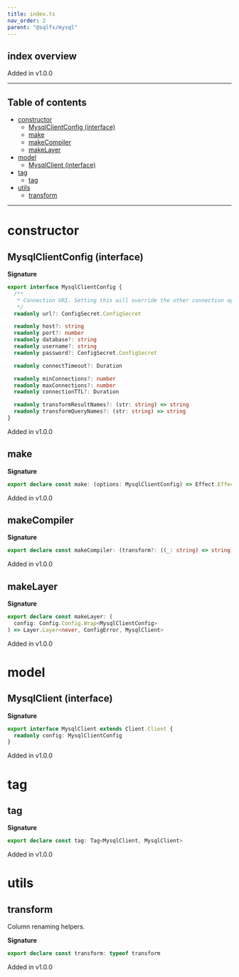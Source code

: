 ```yaml
---
title: index.ts
nav_order: 2
parent: "@sqlfx/mysql"
---
```


## index overview

Added in v1.0.0

---

<h2 class="text-delta">Table of contents</h2>

- [constructor](#constructor)
  - [MysqlClientConfig (interface)](#mysqlclientconfig-interface)
  - [make](#make)
  - [makeCompiler](#makecompiler)
  - [makeLayer](#makelayer)
- [model](#model)
  - [MysqlClient (interface)](#mysqlclient-interface)
- [tag](#tag)
  - [tag](#tag-1)
- [utils](#utils)
  - [transform](#transform)

---

# constructor

## MysqlClientConfig (interface)

**Signature**

```ts
export interface MysqlClientConfig {
  /**
   * Connection URI. Setting this will override the other connection options
   */
  readonly url?: ConfigSecret.ConfigSecret

  readonly host?: string
  readonly port?: number
  readonly database?: string
  readonly username?: string
  readonly password?: ConfigSecret.ConfigSecret

  readonly connectTimeout?: Duration

  readonly minConnections?: number
  readonly maxConnections?: number
  readonly connectionTTL?: Duration

  readonly transformResultNames?: (str: string) => string
  readonly transformQueryNames?: (str: string) => string
}
```

Added in v1.0.0

## make

**Signature**

```ts
export declare const make: (options: MysqlClientConfig) => Effect.Effect<Scope, never, MysqlClient>
```

Added in v1.0.0

## makeCompiler

**Signature**

```ts
export declare const makeCompiler: (transform?: ((_: string) => string) | undefined) => Statement.Compiler
```

Added in v1.0.0

## makeLayer

**Signature**

```ts
export declare const makeLayer: (
  config: Config.Config.Wrap<MysqlClientConfig>
) => Layer.Layer<never, ConfigError, MysqlClient>
```

Added in v1.0.0

# model

## MysqlClient (interface)

**Signature**

```ts
export interface MysqlClient extends Client.Client {
  readonly config: MysqlClientConfig
}
```

Added in v1.0.0

# tag

## tag

**Signature**

```ts
export declare const tag: Tag<MysqlClient, MysqlClient>
```

Added in v1.0.0

# utils

## transform

Column renaming helpers.

**Signature**

```ts
export declare const transform: typeof transform
```

Added in v1.0.0
